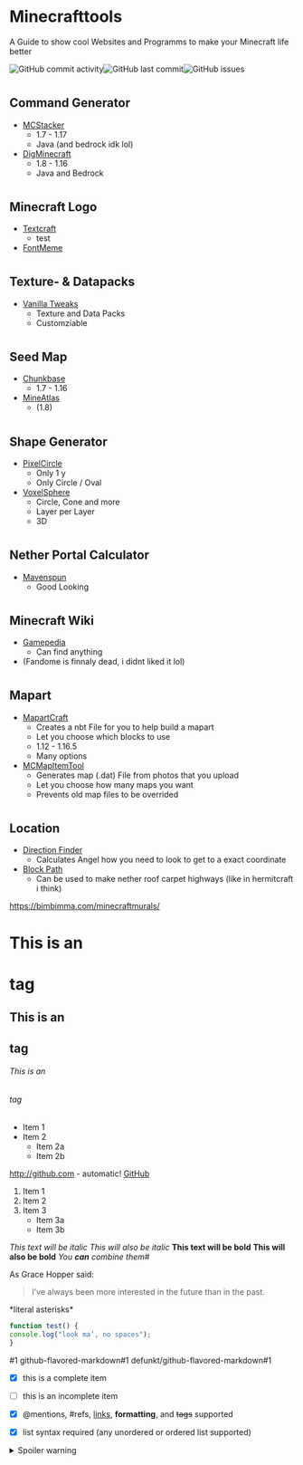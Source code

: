 # Minecrafttools
A Guide to show cool Websites and Programms to make your Minecraft life better

<img alt="GitHub commit activity" src="https://img.shields.io/github/commit-activity/m/xhendrikg/minecrafttools?style=plastic"><img alt="GitHub last commit" src="https://img.shields.io/github/last-commit/xhendrikg/minecrafttools?style=plastic"><img alt="GitHub issues" src="https://img.shields.io/github/issues-raw/xhendrikg/minecrafttools?style=plastic">

#  <h2> Command Generator
* [MCStacker](mcstacker.net)
   * 1.7 - 1.17
   * Java (and bedrock idk lol)
* [DigMinecraft](www.digminecraft.com/generators/index.php)
   * 1.8 - 1.16
   * Java and Bedrock
 
 # <h2> Minecraft Logo
  * [Textcraft](textcraft.net)
      * test
  * [FontMeme](fontmeme.com/minecraft)
  
# <h2> Texture- & Datapacks
  * [Vanilla Tweaks](vanillatweaks.net)
    * Texture and Data Packs
    * Customziable
  
# <h2> Seed Map
  * [Chunkbase](chunkbase.com)
     * 1.7 - 1.16
  * [MineAtlas](mineatlas.com)
     * (1.8)

# <h2> Shape Generator
  * [PixelCircle](donatstudios.com/PixelCircleGenerator)
     * Only 1 y
     * Only Circle / Oval
  * [VoxelSphere](oranj.io/blog/VoxelSphereGenerator)
     * Circle, Cone and more
     * Layer per Layer
     * 3D

# <h2> Nether Portal Calculator
  * [Mavenspun](mavenspun.com/games/minecraft/)
     * Good Looking

# <h2> Minecraft Wiki
  * [Gamepedia](minecraft.gamepedia.com/Minecraft_Wiki)
      * Can find anything
  * (Fandome is finnaly dead, i didnt liked it lol)

# <h2> Mapart
  * [MapartCraft](rebane2001.com/mapartcraft)
    * Creates a nbt File for you to help build a mapart
    * Let you choose which blocks to use
    * 1.12 - 1.16.5
    * Many options
  * [MCMapItemTool](mc-map.djfun.de)
    * Generates map (.dat) File from photos that you upload
    * Let you choose how many maps you want
    * Prevents old map files to be overrided

# <h2> Location
   * [Direction Finder](blocktools.deep-orbit.com/#direction:~:text=worlds.-,Direction%20Finder)
     * Calculates Angel how you need to look to get to a exact coordinate
   * [Block Path](blocktools.deep-orbit.com/#path:~:text=Block%20Path,-FIND)
     * Can be used to make nether roof carpet highways (like in hermitcraft i think)


https://bimbimma.com/minecraftmurals/

# This is an <h1> tag
## This is an <h2> tag
###### This is an <h6> tag
  
  
  
* Item 1
* Item 2
  * Item 2a
  * Item 2b


http://github.com - automatic!
[GitHub](http://github.com)

1. Item 1
2. Item 2
3. Item 3
    * Item 3a
    * Item 3b


*This text will be italic*
_This will also be italic_
**This text will be bold**
__This will also be bold__
*You **can** combine them*#



As Grace Hopper said:
> I’ve always been more interested
> in the future than in the past.
> 


\*literal asterisks\*


```javascript
function test() {
console.log("look ma’, no spaces");
}
```


#1
github-flavored-markdown#1
defunkt/github-flavored-markdown#1

- [x] this is a complete item
- [ ] this is an incomplete item
- [x] @mentions, #refs, [links](),
**formatting**, and <del>tags</del>
supported
- [x] list syntax required (any
unordered or ordered list
supported)


<details>
  <summary>Spoiler warning</summary>
  </details>
